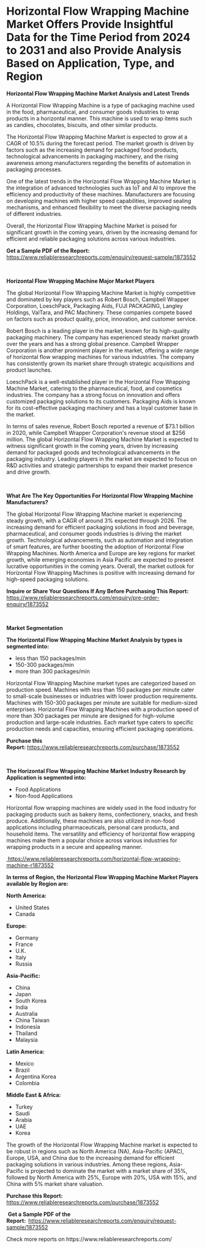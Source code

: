 <p><h1>Horizontal Flow Wrapping Machine Market Offers Provide Insightful Data for the Time Period from 2024 to 2031 and also Provide Analysis Based on Application, Type, and Region</h1></p><p><strong>Horizontal Flow Wrapping Machine Market Analysis and Latest Trends</strong></p>
<p><p>A Horizontal Flow Wrapping Machine is a type of packaging machine used in the food, pharmaceutical, and consumer goods industries to wrap products in a horizontal manner. This machine is used to wrap items such as candies, chocolates, biscuits, and other similar products.</p><p>The Horizontal Flow Wrapping Machine Market is expected to grow at a CAGR of 10.5% during the forecast period. The market growth is driven by factors such as the increasing demand for packaged food products, technological advancements in packaging machinery, and the rising awareness among manufacturers regarding the benefits of automation in packaging processes.</p><p>One of the latest trends in the Horizontal Flow Wrapping Machine Market is the integration of advanced technologies such as IoT and AI to improve the efficiency and productivity of these machines. Manufacturers are focusing on developing machines with higher speed capabilities, improved sealing mechanisms, and enhanced flexibility to meet the diverse packaging needs of different industries.</p><p>Overall, the Horizontal Flow Wrapping Machine Market is poised for significant growth in the coming years, driven by the increasing demand for efficient and reliable packaging solutions across various industries.</p></p>
<p><strong>Get a Sample PDF of the Report:&nbsp;</strong> <a href="https://www.reliableresearchreports.com/enquiry/request-sample/1873552">https://www.reliableresearchreports.com/enquiry/request-sample/1873552</a></p>
<p>&nbsp;</p>
<p><strong>Horizontal Flow Wrapping Machine Major Market Players</strong></p>
<p><p>The global Horizontal Flow Wrapping Machine Market is highly competitive and dominated by key players such as Robert Bosch, Campbell Wrapper Corporation, LoeschPack, Packaging Aids, FUJI PACKAGING, Langley Holdings, ValTara, and PAC Machinery. These companies compete based on factors such as product quality, price, innovation, and customer service.</p><p>Robert Bosch is a leading player in the market, known for its high-quality packaging machinery. The company has experienced steady market growth over the years and has a strong global presence. Campbell Wrapper Corporation is another prominent player in the market, offering a wide range of horizontal flow wrapping machines for various industries. The company has consistently grown its market share through strategic acquisitions and product launches.</p><p>LoeschPack is a well-established player in the Horizontal Flow Wrapping Machine Market, catering to the pharmaceutical, food, and cosmetics industries. The company has a strong focus on innovation and offers customized packaging solutions to its customers. Packaging Aids is known for its cost-effective packaging machinery and has a loyal customer base in the market.</p><p>In terms of sales revenue, Robert Bosch reported a revenue of $73.1 billion in 2020, while Campbell Wrapper Corporation's revenue stood at $256 million. The global Horizontal Flow Wrapping Machine Market is expected to witness significant growth in the coming years, driven by increasing demand for packaged goods and technological advancements in the packaging industry. Leading players in the market are expected to focus on R&D activities and strategic partnerships to expand their market presence and drive growth.</p></p>
<p>&nbsp;</p>
<p><strong>What Are The Key Opportunities For Horizontal Flow Wrapping Machine Manufacturers?</strong></p>
<p><p>The global Horizontal Flow Wrapping Machine market is experiencing steady growth, with a CAGR of around 3% expected through 2026. The increasing demand for efficient packaging solutions in food and beverage, pharmaceutical, and consumer goods industries is driving the market growth. Technological advancements, such as automation and integration of smart features, are further boosting the adoption of Horizontal Flow Wrapping Machines. North America and Europe are key regions for market growth, while emerging economies in Asia Pacific are expected to present lucrative opportunities in the coming years. Overall, the market outlook for Horizontal Flow Wrapping Machines is positive with increasing demand for high-speed packaging solutions.</p></p>
<p><strong>Inquire or Share Your Questions If Any Before Purchasing This Report:</strong> <a href="https://www.reliableresearchreports.com/enquiry/pre-order-enquiry/1873552">https://www.reliableresearchreports.com/enquiry/pre-order-enquiry/1873552</a></p>
<p>&nbsp;</p>
<p><strong>Market Segmentation</strong></p>
<p><strong>The Horizontal Flow Wrapping Machine Market Analysis by types is segmented into:</strong></p>
<p><ul><li>less than 150 packages/min</li><li>150-300 packages/min</li><li>more than 300 packages/min</li></ul></p>
<p><p>Horizontal Flow Wrapping Machine market types are categorized based on production speed. Machines with less than 150 packages per minute cater to small-scale businesses or industries with lower production requirements. Machines with 150-300 packages per minute are suitable for medium-sized enterprises. Horizontal Flow Wrapping Machines with a production speed of more than 300 packages per minute are designed for high-volume production and large-scale industries. Each market type caters to specific production needs and capacities, ensuring efficient packaging operations.</p></p>
<p><strong>Purchase this Report:&nbsp;</strong><a href="https://www.reliableresearchreports.com/purchase/1873552">https://www.reliableresearchreports.com/purchase/1873552</a></p>
<p>&nbsp;</p>
<p><strong>The Horizontal Flow Wrapping Machine Market Industry Research by Application is segmented into:</strong></p>
<p><ul><li>Food Applications</li><li>Non-food Applications</li></ul></p>
<p><p>Horizontal flow wrapping machines are widely used in the food industry for packaging products such as bakery items, confectionery, snacks, and fresh produce. Additionally, these machines are also utilized in non-food applications including pharmaceuticals, personal care products, and household items. The versatility and efficiency of horizontal flow wrapping machines make them a popular choice across various industries for wrapping products in a secure and appealing manner.</p></p>
<p><a href="https://www.reliableresearchreports.com/horizontal-flow-wrapping-machine-r1873552">&nbsp;https://www.reliableresearchreports.com/horizontal-flow-wrapping-machine-r1873552</a></p>
<p><strong>In terms of Region, the Horizontal Flow Wrapping Machine Market Players available by Region are:</strong></p>
<p>
    <p> <strong> North America: </strong>
        <ul>
            <li>United States</li>
            <li>Canada</li>
        </ul>
        </p> 
    <p> <strong> Europe: </strong>
        <ul>
            <li>Germany</li>
            <li>France</li>
            <li>U.K.</li>
            <li>Italy</li>
            <li>Russia</li>
        </ul>
        </p> 
    <p> <strong> Asia-Pacific: </strong>
        <ul>
            <li>China</li>
            <li>Japan</li>
            <li>South Korea</li>
            <li>India</li>
            <li>Australia</li>
            <li>China Taiwan</li>
            <li>Indonesia</li>
            <li>Thailand</li>
            <li>Malaysia</li>
        </ul>
        </p> 
    <p> <strong> Latin America: </strong>
        <ul>
            <li>Mexico</li>
            <li>Brazil</li>
            <li>Argentina Korea</li>
            <li>Colombia</li>
        </ul>
        </p> 
    <p> <strong> Middle East & Africa: </strong>
        <ul>
            <li>Turkey</li>
            <li>Saudi</li>
            <li>Arabia</li>
            <li>UAE</li>
            <li>Korea</li>
        </ul>
    </p>
    </p>
<p><p>The growth of the Horizontal Flow Wrapping Machine market is expected to be robust in regions such as North America (NA), Asia-Pacific (APAC), Europe, USA, and China due to the increasing demand for efficient packaging solutions in various industries. Among these regions, Asia-Pacific is projected to dominate the market with a market share of 35%, followed by North America with 25%, Europe with 20%, USA with 15%, and China with 5% market share valuation.</p></p>
<p><strong>Purchase this Report: </strong><a href="https://www.reliableresearchreports.com/purchase/1873552">https://www.reliableresearchreports.com/purchase/1873552</a></p>
<p>&nbsp;<strong>Get a Sample PDF of the Report:&nbsp;&nbsp;</strong><a href="https://www.reliableresearchreports.com/enquiry/request-sample/1873552">https://www.reliableresearchreports.com/enquiry/request-sample/1873552</a></p>
<p><strong></strong></p>
<p>Check more reports on https://www.reliableresearchreports.com/</p>